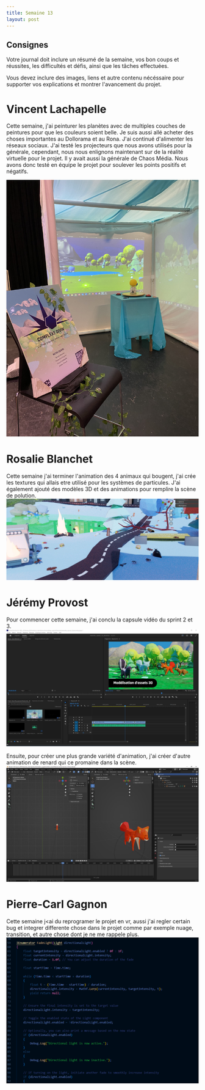 ```yaml
---
title: Semaine 13
layout: post
---
```


## Consignes

Votre journal doit inclure un résumé de la semaine, vos bon coups et réussites, les difficultés et défis, ainsi que les tâches effectuées.

Vous devez inclure des images, liens et autre contenu nécéssaire pour supporter vos explications et montrer l'avancement du projet.

# Vincent Lachapelle
Cette semaine, j'ai peinturer les planètes avec de multiples couches de peintures pour que les couleurs soient belle. Je suis aussi allé acheter des choses importantes au Dollorama et au Rona. J'ai continué d'alimenter les réseaux sociaux. 
J'ai testé les projecteurs que nous avons utilisés pour la générale, cependant, nous nous enlignons maintenant sur de la réalité virtuelle pour le projet. Il y avait aussi la générale de Chaos Média. Nous avons donc testé en équipe le projet pour soulever les points positifs et négatifs.

![Image_scene](../images/scene.jpg)

# Rosalie Blanchet
Cette semaine j'ai terminer l'animation des 4 animaux qui bougent, j'ai crée les textures qui allais etre utilisé pour les systèmes de particules. J'ai également ajouté des modèles 3D et des animations pour remplire la scène de polution.
![Image_scene](../images/hiverpollutions_s13.jpg)

# Jérémy Provost
Pour commencer cette semaine, j'ai conclu la capsule vidéo du sprint 2 et 3.
![Video_cap](../images/Jay_sem_13_Video_capsule.JPG)

Ensuite, pour créer une plus grande variété d'animation, j'ai créer d'autre animation de renard qui ce promaine dans la scène.
![AnimRenard](../images/Jay_sem13_Animation_renard.JPG)

# Pierre-Carl Gagnon
Cette semaine j<ai du reprogramer le projet en vr, aussi j'ai regler certain bug et integrer differente chose dans le projet comme par exemple nuage, transition, et autre chose dont je ne me rappele plus. 
![Image_scene](../images/light.png)
